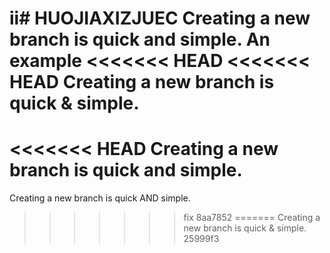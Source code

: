 ii# HUOJIAXIZJUEC
Creating a new branch is quick and simple.
An example
<<<<<<< HEAD
<<<<<<< HEAD
Creating a new branch is quick & simple.
=======
<<<<<<< HEAD
Creating a new branch is quick and simple.
=======
Creating a new branch is quick AND simple.
>>>>>>> fix
>>>>>>> 8aa7852
=======
Creating a new branch is quick & simple.
>>>>>>> 25999f3
